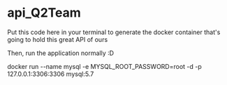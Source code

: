 # api_Q2Team

Put this code here in your terminal to generate the docker container that's going to hold this great API of ours 

Then, run the application normally :D

docker run --name mysql -e MYSQL_ROOT_PASSWORD=root -d -p 127.0.0.1:3306:3306 mysql:5.7

